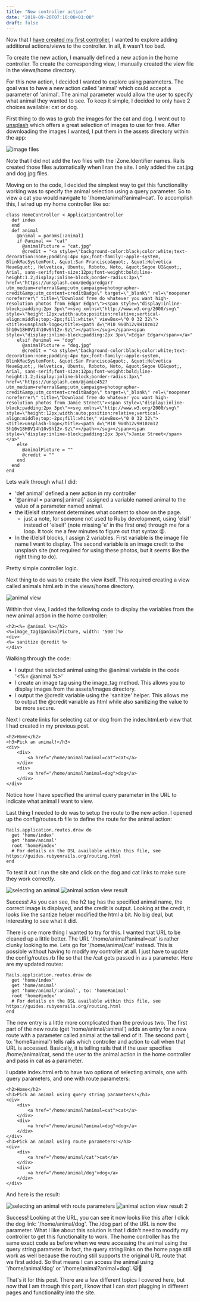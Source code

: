 ```yaml
---
title: "New controller action"
date: "2019-09-20T07:10:00+01:00"
draft: false
---
```


Now that I [have created my first controller](/blog/FirstControllerInRails), I wanted to explore adding additional actions/views to the controller. In all, it wasn't too bad.

To create the new action, I manually defined a new action in the home controller. To create the corresponding view, I manually created the view file in the views/home directory. 

For this new action, I decided I wanted to explore using parameters. The goal was to have a new action called 'animal' which could accept a parameter of 'animal'. The animal parameter would allow the user to specify what animal they wanted to see. To keep it simple, I decided to only have 2 choices available: cat or dog.

First thing to do was to grab the images for the cat and dog. I went out to <a href="https://unsplash.com" target="_blank">unsplash</a> which offers a great selection of images to use for free. After downloading the images I wanted, I put them in the assets directory within the app:

![image files](images/assetsimages.png)

Note that I did not add the two files with the :Zone.Identifier names. Rails created those files automatically when I ran the site. I only added the cat.jpg and dog.jpg files.

Moving on to the code, I decided the simplest way to get this functionality working was to specify the animal selection using a query parameter. So to view a cat you would navigate to '/home/animal?animal=cat'. To accomplish this, I wired up my home controller like so:

```
class HomeController < ApplicationController
  def index
  end
  def animal
    @animal = params[:animal]
    if @animal == "cat"
      @animalPicture = "cat.jpg"
      @credit = "<a style=\"background-color:black;color:white;text-decoration:none;padding:4px 6px;font-family:-apple-system, BlinkMacSystemFont, &quot;San Francisco&quot;, &quot;Helvetica Neue&quot;, Helvetica, Ubuntu, Roboto, Noto, &quot;Segoe UI&quot;, Arial, sans-serif;font-size:12px;font-weight:bold;line-height:1.2;display:inline-block;border-radius:3px\" href=\"https://unsplash.com/@edgaredgar?utm_medium=referral&amp;utm_campaign=photographer-credit&amp;utm_content=creditBadge\" target=\"_blank\" rel=\"noopener noreferrer\" title=\"Download free do whatever you want high-resolution photos from Edgar Edgar\"><span style=\"display:inline-block;padding:2px 3px\"><svg xmlns=\"http://www.w3.org/2000/svg\" style=\"height:12px;width:auto;position:relative;vertical-align:middle;top:-2px;fill:white\" viewBox=\"0 0 32 32\"><title>unsplash-logo</title><path d=\"M10 9V0h12v9H10zm12 5h10v18H0V14h10v9h12v-9z\"></path></svg></span><span style=\"display:inline-block;padding:2px 3px\">Edgar Edgar</span></a>"  
    elsif @animal == "dog"
      @animalPicture = "dog.jpg"
      @credit = "<a style=\"background-color:black;color:white;text-decoration:none;padding:4px 6px;font-family:-apple-system, BlinkMacSystemFont, &quot;San Francisco&quot;, &quot;Helvetica Neue&quot;, Helvetica, Ubuntu, Roboto, Noto, &quot;Segoe UI&quot;, Arial, sans-serif;font-size:12px;font-weight:bold;line-height:1.2;display:inline-block;border-radius:3px\" href=\"https://unsplash.com/@jamie452?utm_medium=referral&amp;utm_campaign=photographer-credit&amp;utm_content=creditBadge\" target=\"_blank\" rel=\"noopener noreferrer\" title=\"Download free do whatever you want high-resolution photos from Jamie Street\"><span style=\"display:inline-block;padding:2px 3px\"><svg xmlns=\"http://www.w3.org/2000/svg\" style=\"height:12px;width:auto;position:relative;vertical-align:middle;top:-2px;fill:white\" viewBox=\"0 0 32 32\"><title>unsplash-logo</title><path d=\"M10 9V0h12v9H10zm12 5h10v18H0V14h10v9h12v-9z\"></path></svg></span><span style=\"display:inline-block;padding:2px 3px\">Jamie Street</span></a>"
    else
      @animalPicture = ""
      @credit = ""
    end
  end
end
```

Lets walk through what I did:

- 'def animal' defined a new action in my controller
- '@animal = params[:animal]' assigned a variable named animal to the value of a parameter named animal.
- the if/elsif statement determines what content to show on the page.
  - just a note, for someone not used to Ruby development, using 'elsif' instead of 'elseif' (note missing 'e' in the first one) through me for a loop. It took me a few minutes to figure out that syntax 😝.
- In the if/elsif blocks, I assign 2 variables. First variable is the image file name I want to display. The second variable is an image credit to the unsplash site (not required for using these photos, but it seems like the right thing to do).

Pretty simple controller logic. 

Next thing to do was to create the view itself. This required creating a view called animals.html.erb in the views/home directory.

![animal view](images/animalview.png)

Within that view, I added the following code to display the variables from the new animal action in the home controller:

```
<h2><%= @animal %></h2>
<%=image_tag(@animalPicture, width: '500')%>
<div>
<%= sanitize @credit %>
</div>
```

Walking through the code:
- I output the selected animal using the @animal variable in the code '<%= @animal %>'
- I create an image tag using the image_tag method. This allows you to display images from the assets/images directory.
- I output the @credit variable using the 'sanitize' helper. This allows me to output the @credit variable as html while also sanitizing the value to be more secure.

Next I create links for selecting cat or dog from the index.html.erb view that I had created in my previous post.

```
<h2>Home</h2>
<h3>Pick an animal!</h3>
<div>
    <div>
        <a href="/home/animal?animal=cat">cat</a>
    </div>
    <div>
        <a href="/home/animal?animal=dog">dog</a>
    </div>
</div>
```

Notice how I have specified the animal query parameter in the URL to indicate what animal I want to view.

Last thing I needed to do was to setup the route to the new action. I opened up the config/routes.rb file to define the route for the animal action:

```
Rails.application.routes.draw do
  get 'home/index'
  get 'home/animal'
  root 'home#index'
  # For details on the DSL available within this file, see https://guides.rubyonrails.org/routing.html
end
```

To test it out I run the site and click on the dog and cat links to make sure they work correctly.

![selecting an animal](images/animalhome1.png)
![animal action view result](images/animalactionviewresult.png)

Success! As you can see, the h2 tag has the specified animal name, the correct image is displayed, and the credit is output. Looking at the credit, it looks like the santize helper modified the html a bit. No big deal, but interesting to see what it did. 

There is one more thing I wanted to try for this. I wanted that URL to be cleaned up a little better. The URL '/home/animal?animal=cat' is rather clunky looking to me. Lets go for '/home/animal/cat' instead. This is possible without having to modify my controller at all. I just have to update the config/routes.rb file so that the /cat gets passed in as a parameter. Here are my updated routes:

```
Rails.application.routes.draw do
  get 'home/index'
  get 'home/animal'
  get 'home/animal/:animal', to: 'home#animal'
  root 'home#index'
  # For details on the DSL available within this file, see https://guides.rubyonrails.org/routing.html
end
```

The new entry is a little more complicated than the previous two. The first part of the new route (get 'home/animal/:animal') adds an entry for a new route with a parameter called animal at the tail end of it. The second part (, to: 'home#animal') tells rails which controller and action to call when that URL is accessed. Basically, it is telling rails that if the user specifies /home/animal/cat, send the user to the animal action in the home controller and pass in cat as a parameter.

I update index.html.erb to have two options of selecting animals, one with query parameters, and one with route parameters:

```
<h2>Home</h2>
<h3>Pick an animal using query string parameters!</h3>
<div>
    <div>
        <a href="/home/animal?animal=cat">cat</a>
    </div>
    <div>
        <a href="/home/animal?animal=dog">dog</a>
    </div>
</div>
<h3>Pick an animal using route parameters!</h3>
<div>
    <div>
        <a href="/home/animal/cat">cat</a>
    </div>
    <div>
        <a href="/home/animal/dog">dog</a>
    </div>
</div>
```

And here is the result:

![selecting an animal with route parameters](images/animalhome2.png)
![animal action view result 2](images/animalactionviewresult2.png)

Success! Looking at the URL, you can see it now looks like this after I click the dog link: '/home/animal/dog'. The /dog part of the URL is now the parameter. What I like about this solution is that I didn't need to modify my controller to get this functionality to work. The home controller has the same exact code as before when we were accessing the animal using the query string parameter. In fact, the query string links on the home page still work as well because the routing still supports the original URL route that we first added. So that means I can access the animal using '/home/animal/dog' or '/home/animal?animal=dog'. 😺🐶

That's it for this post. There are a few different topics I covered here, but now that I am through this part, I know that I can start plugging in different pages and functionality into the site.



